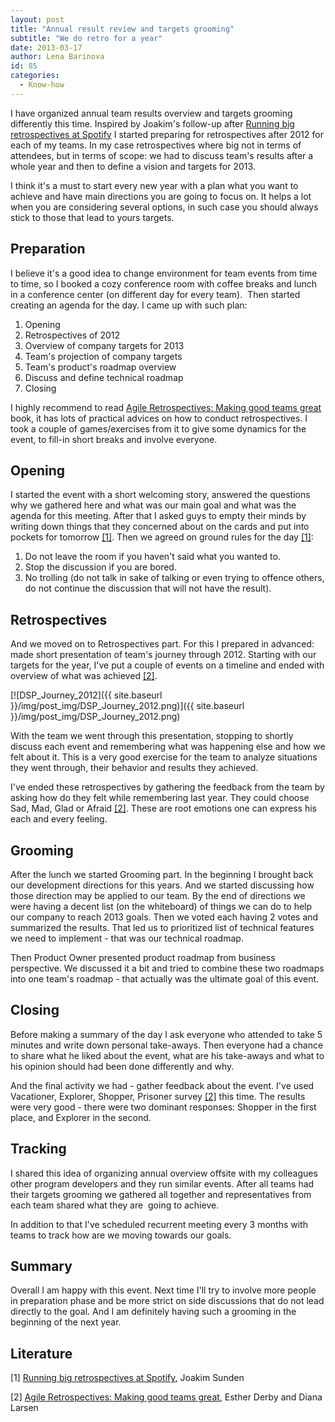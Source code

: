 ```yaml
---
layout: post
title: "Annual result review and targets grooming"
subtitle: "We do retro for a year"
date: 2013-03-17
author: Lena Barinova
id: 85
categories:
  - Know-how
---
```


I have organized annual team results overview and targets grooming differently this time. Inspired by Joakim's follow-up after [Running big retrospectives at Spotify](http://joakimsunden.com/2013/01/running-big-retrospectives-at-spotify/) I started preparing for retrospectives after 2012 for each of my teams. In my case retrospectives where big not in terms of attendees, but in terms of scope: we had to discuss team's results after a whole year and then to define a vision and targets for 2013.

I think it's a must to start every new year with a plan what you want to achieve and have main directions you are going to focus on. It helps a lot when you are considering several options, in such case you should always stick to those that lead to yours targets.

## Preparation

I believe it's a good idea to change environment for team events from time to time, so I booked a cozy conference room with coffee breaks and lunch in a conference center (on different day for every team).  Then started creating an agenda for the day. I came up with such plan:

1.  Opening
2.  Retrospectives of 2012
3.  Overview of company targets for 2013
4.  Team's projection of company targets
5.  Team's product's roadmap overview
6.  Discuss and define technical roadmap
7.  Closing

I highly recommend to read [Agile Retrospectives: Making good teams great](http://www.amazon.com/Agile-Retrospectives-Making-Teams-Great/dp/0977616649) book, it has lots of practical advices on how to conduct retrospectives. I took a couple of games/exercises from it to give some dynamics for the event, to fill-in short breaks and involve everyone.

## Opening

I started the event with a short welcoming story, answered the questions why we gathered here and what was our main goal and what was the agenda for this meeting. After that I asked guys to empty their minds by writing down things that they concerned about on the cards and put into pockets for tomorrow [[1]](#lit1). Then we agreed on ground rules for the day [[1]](#lit1):

1.  Do not leave the room if you haven't said what you wanted to.
2.  Stop the discussion if you are bored.
3.  No trolling (do not talk in sake of talking or even trying to offence others, do not continue the discussion that will not have the result).

## Retrospectives

And we moved on to Retrospectives part. For this I prepared in advanced: made short presentation of team's journey through 2012\. Starting with our targets for the year, I've put a couple of events on a timeline and ended with overview of what was achieved [[2]](#lit2).

[![DSP_Journey_2012]({{ site.baseurl }}/img/post_img/DSP_Journey_2012.png)]({{ site.baseurl }}/img/post_img/DSP_Journey_2012.png)

With the team we went through this presentation, stopping to shortly discuss each event and remembering what was happening else and how we felt about it. This is a very good exercise for the team to analyze situations they went through, their behavior and results they achieved.

I've ended these retrospectives by gathering the feedback from the team by asking how do they felt while remembering last year. They could choose Sad, Mad, Glad or Afraid [[2]](#lit2). These are root emotions one can express his each and every feeling.

## Grooming

After the lunch we started Grooming part. In the beginning I brought back our development directions for this years. And we started discussing how those direction may be applied to our team. By the end of directions we were having a decent list (on the whiteboard) of things we can do to help our company to reach 2013 goals. Then we voted each having 2 votes and summarized the results. That led us to prioritized list of technical features we need to implement - that was our technical roadmap.

Then Product Owner presented product roadmap from business perspective. We discussed it a bit and tried to combine these two roadmaps into one team's roadmap - that actually was the ultimate goal of this event.

## Closing

Before making a summary of the day I ask everyone who attended to take 5 minutes and write down personal take-aways. Then everyone had a chance to share what he liked about the event, what are his take-aways and what to his opinion should had been done differently and why.

And the final activity we had - gather feedback about the event. I've used Vacationer, Explorer, Shopper, Prisoner survey [[2]](#lit2) this time. The results were very good - there were two dominant responses: Shopper in the first place, and Explorer in the second.

## Tracking

I shared this idea of organizing annual overview offsite with my colleagues other program developers and they run similar events. After all teams had their targets grooming we gathered all together and representatives from each team shared what they are  going to achieve.

In addition to that I've scheduled recurrent meeting every 3 months with teams to track how are we moving towards our goals.

## Summary

Overall I am happy with this event. Next time I'll try to involve more people in preparation phase and be more strict on side discussions that do not lead directly to the goal. And I am definitely having such a grooming in the beginning of the next year.

## Literature

<span id="lit1">[1]</span> [Running big retrospectives at Spotify](http://joakimsunden.com/2013/01/running-big-retrospectives-at-spotify/), Joakim Sunden

<span id="lit2">[2]</span> [Agile Retrospectives: Making good teams great](http://www.amazon.com/Agile-Retrospectives-Making-Teams-Great/dp/0977616649), Esther Derby and Diana Larsen
